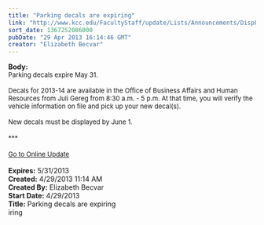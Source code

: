 ```yaml
---
title: "Parking decals are expiring"
link: "http://www.kcc.edu/FacultyStaff/update/Lists/Announcements/DispForm.aspx?ID=1097"
sort_date: 1367252086000
pubDate: "29 Apr 2013 16:14:46 GMT"
creator: "Elizabeth Becvar"
---
```


<div><b>Body:</b> <div class="ExternalClassDCEA5509FB624B5D9DE3F0D94FCF2B2B"><div><font size="2">Parking decals expire May 31. <br />   <br />Decals for 2013-14 are available in the Office of Business Affairs and Human Resources from Juli Gereg from 8:30 a.m. - 5 p.m. At that time, you will verify the vehicle information on file and pick up your new decal(s).<br />    <br />New decals must be displayed by June 1.</font></div>
<div><font size="2"></font> </div>
<div><font size="2">***</font></div>
<div><font size="2"></font> </div>
<div><font size="2"><a href="/FacultyStaff/update/Pages/dailyupdate.aspx">Go to Online Update</a></font><font size="2"></font></div>
<div><font size="2"></font> </div></div></div>
<div><b>Expires:</b> 5/31/2013</div>
<div><b>Created:</b> 4/29/2013 11:14 AM</div>
<div><b>Created By:</b> Elizabeth Becvar</div>
<div><b>Start Date:</b> 4/29/2013</div>
<div><b>Title:</b> Parking decals are expiring</div>
iring</div>
